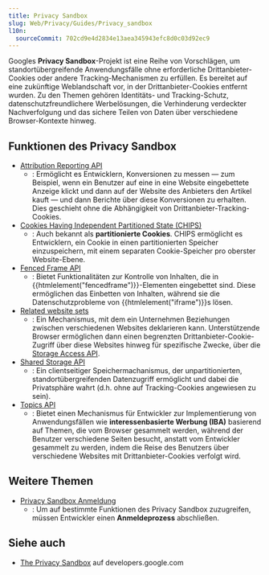 ```yaml
---
title: Privacy Sandbox
slug: Web/Privacy/Guides/Privacy_sandbox
l10n:
  sourceCommit: 702cd9e4d2834e13aea345943efc8d0c03d92ec9
---
```


Googles **Privacy Sandbox**-Projekt ist eine Reihe von Vorschlägen, um standortübergreifende Anwendungsfälle ohne erforderliche Drittanbieter-Cookies oder andere Tracking-Mechanismen zu erfüllen. Es bereitet auf eine zukünftige Weblandschaft vor, in der Drittanbieter-Cookies entfernt wurden. Zu den Themen gehören Identitäts- und Tracking-Schutz, datenschutzfreundlichere Werbelösungen, die Verhinderung verdeckter Nachverfolgung und das sichere Teilen von Daten über verschiedene Browser-Kontexte hinweg.

## Funktionen des Privacy Sandbox

- [Attribution Reporting API](/de/docs/Web/API/Attribution_Reporting_API)
  - : Ermöglicht es Entwicklern, Konversionen zu messen — zum Beispiel, wenn ein Benutzer auf eine in eine Website eingebettete Anzeige klickt und dann auf der Website des Anbieters den Artikel kauft — und dann Berichte über diese Konversionen zu erhalten. Dies geschieht ohne die Abhängigkeit von Drittanbieter-Tracking-Cookies.
- [Cookies Having Independent Partitioned State (CHIPS)](/de/docs/Web/Privacy/Guides/Privacy_sandbox/Partitioned_cookies)
  - : Auch bekannt als **partitionierte Cookies**. CHIPS ermöglicht es Entwicklern, ein Cookie in einen partitionierten Speicher einzuspeichern, mit einem separaten Cookie-Speicher pro oberster Website-Ebene.
- [Fenced Frame API](/de/docs/Web/API/Fenced_frame_API)
  - : Bietet Funktionalitäten zur Kontrolle von Inhalten, die in {{htmlelement("fencedframe")}}-Elementen eingebettet sind. Diese ermöglichen das Einbetten von Inhalten, während sie die Datenschutzprobleme von {{htmlelement("iframe")}}s lösen.
- [Related website sets](/de/docs/Web/API/Storage_Access_API/Related_website_sets)
  - : Ein Mechanismus, mit dem ein Unternehmen Beziehungen zwischen verschiedenen Websites deklarieren kann. Unterstützende Browser ermöglichen dann einen begrenzten Drittanbieter-Cookie-Zugriff über diese Websites hinweg für spezifische Zwecke, über die [Storage Access API](/de/docs/Web/API/Storage_Access_API).
- [Shared Storage API](/de/docs/Web/API/Shared_Storage_API)
  - : Ein clientseitiger Speichermachanismus, der unpartitionierten, standortübergreifenden Datenzugriff ermöglicht und dabei die Privatsphäre wahrt (d.h. ohne auf Tracking-Cookies angewiesen zu sein).
- [Topics API](/de/docs/Web/API/Topics_API)
  - : Bietet einen Mechanismus für Entwickler zur Implementierung von Anwendungsfällen wie **interessenbasierte Werbung (IBA)** basierend auf Themen, die vom Browser gesammelt werden, während der Benutzer verschiedene Seiten besucht, anstatt vom Entwickler gesammelt zu werden, indem die Reise des Benutzers über verschiedene Websites mit Drittanbieter-Cookies verfolgt wird.

## Weitere Themen

- [Privacy Sandbox Anmeldung](/de/docs/Web/Privacy/Guides/Privacy_sandbox/Enrollment)
  - : Um auf bestimmte Funktionen des Privacy Sandbox zuzugreifen, müssen Entwickler einen **Anmeldeprozess** abschließen.

## Siehe auch

- [The Privacy Sandbox](https://developers.google.com/privacy-sandbox) auf developers.google.com

